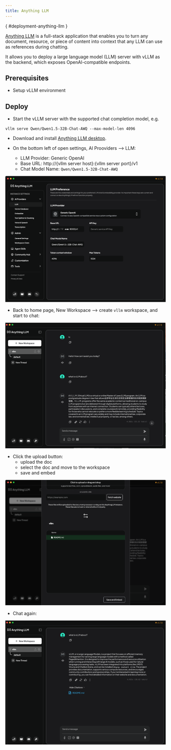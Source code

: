 ```yaml
---
title: Anything LLM
---
```

[](){ #deployment-anything-llm }

[Anything LLM](https://github.com/Mintplex-Labs/anything-llm) is a full-stack application that enables you to turn any document, resource, or piece of content into context that any LLM can use as references during chatting.

It allows you to deploy a large language model (LLM) server with vLLM as the backend, which exposes OpenAI-compatible endpoints.

## Prerequisites

- Setup vLLM environment

## Deploy

- Start the vLLM server with the supported chat completion model, e.g.

```console
vllm serve Qwen/Qwen1.5-32B-Chat-AWQ --max-model-len 4096
```

- Download and install [Anything LLM desktop](https://anythingllm.com/desktop).

- On the bottom left of open settings, AI Prooviders --> LLM:
  - LLM Provider: Generic OpenAI
  - Base URL: http://{vllm server host}:{vllm server port}/v1
  - Chat Model Name: `Qwen/Qwen1.5-32B-Chat-AWQ`

![](../../assets/deployment/anything-llm-provider.png)

- Back to home page, New Workspace --> create `vllm` workspace, and start to chat:

![](../../assets/deployment/anything-llm-chat-without-doc.png)

- Click the upload button:
  - upload the doc
  - select the doc and move to the workspace
  - save and embed

![](../../assets/deployment/anything-llm-upload-doc.png)

- Chat again:

![](../../assets/deployment/anything-llm-chat-with-doc.png)
